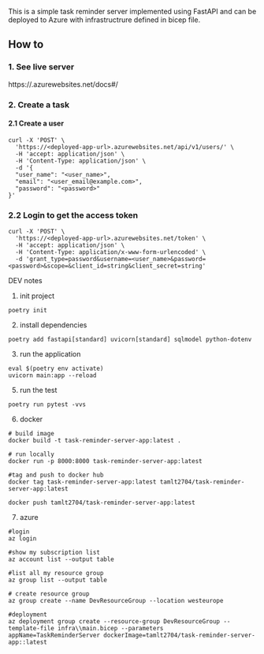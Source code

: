 This is a simple task reminder server implemented using FastAPI and can be deployed to Azure with infrastructrure defined in bicep file.

## How to 

### 1. See live server
https://<deployed-app-url>.azurewebsites.net/docs#/

### 2. Create a task
#### 2.1 Create a user
```
curl -X 'POST' \
  'https://<deployed-app-url>.azurewebsites.net/api/v1/users/' \
  -H 'accept: application/json' \
  -H 'Content-Type: application/json' \
  -d '{
  "user_name": "<user_name>",
  "email": "<user_email@example.com>",
  "password": "<password>"
}'
```

### 2.2 Login to get the access token
```
curl -X 'POST' \
  'https://<deployed-app-url>.azurewebsites.net/token' \
  -H 'accept: application/json' \
  -H 'Content-Type: application/x-www-form-urlencoded' \
  -d 'grant_type=password&username=<user_name>&password=<password>&scope=&client_id=string&client_secret=string'
```



DEV notes

1. init project 
```
poetry init
```

2. install dependencies 
```
poetry add fastapi[standard] uvicorn[standard] sqlmodel python-dotenv
```

3. run the application
```
eval $(poetry env activate)
uvicorn main:app --reload
```

5. run the test
```
poetry run pytest -vvs
```

6. docker
```
# build image
docker build -t task-reminder-server-app:latest . 

# run locally
docker run -p 8000:8000 task-reminder-server-app:latest 

#tag and push to docker hub
docker tag task-reminder-server-app:latest tamlt2704/task-reminder-server-app:latest 

docker push tamlt2704/task-reminder-server-app:latest
```

7. azure
```
#login
az login

#show my subscription list 
az account list --output table

#list all my resource group
az group list --output table 

# create resource group
az group create --name DevResourceGroup --location westeurope

#deployment
az deployment group create --resource-group DevResourceGroup --template-file infra\\main.bicep --parameters appName=TaskReminderServer dockerImage=tamlt2704/task-reminder-server-app::latest
```